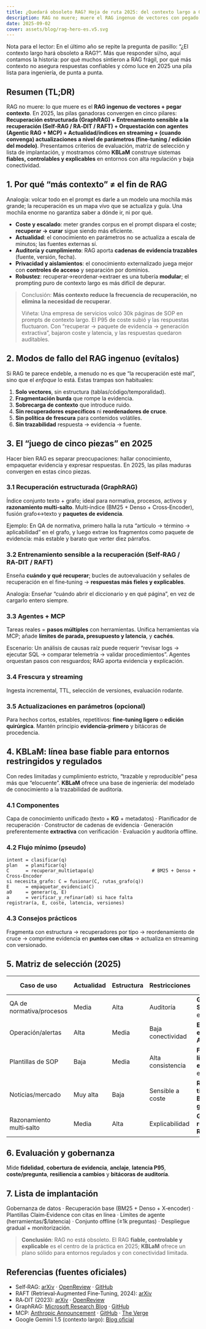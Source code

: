 ```yaml
---
title: ¿Quedará obsoleto RAG? Hoja de ruta 2025: del contexto largo a GraphRAG, entrenamiento sensible a la recuperación y KBLaM
description: RAG no muere; muere el RAG ingenuo de vectores con pegado de contexto. En 2025: GraphRAG, entrenamiento sensible a la recuperación, orquestación con agentes, frescura/streaming y actualizaciones puntuales en parámetros. KBLaM como línea base fiable.
date: 2025-09-02
cover: assets/blog/rag-hero-es.v5.svg
---
```


Nota para el lector: En el último año se repite la pregunta de pasillo: “¿El contexto largo hará obsoleto a RAG?”. Más que responder sí/no, aquí contamos la historia: por qué muchos sintieron a RAG frágil, por qué más contexto no asegura respuestas confiables y cómo luce en 2025 una pila lista para ingeniería, de punta a punta.

## Resumen (TL;DR)

RAG no muere: lo que muere es el **RAG ingenuo de vectores + pegar contexto**. En 2025, las pilas ganadoras convergen en cinco pilares: **Recuperación estructurada (GraphRAG) + Entrenamiento sensible a la recuperación (Self‑RAG / RA‑DIT / RAFT) + Orquestación con agentes (Agentic RAG + MCP) + Actualidad/índices en streaming + (cuando convenga) actualizaciones a nivel de parámetros (fine‑tuning / edición del modelo)**. Presentamos criterios de evaluación, matriz de selección y lista de implantación, y mostramos cómo **KBLaM** construye sistemas **fiables, controlables y explicables** en entornos con alta regulación y baja conectividad.

## 1. Por qué “más contexto” ≠ el fin de RAG

Analogía: volcar todo en el prompt es darle a un modelo una mochila más grande; la recuperación es un mapa vivo que se actualiza y guía. Una mochila enorme no garantiza saber a dónde ir, ni por qué.

- **Coste y escalado**: meter grandes corpus en el prompt dispara el coste; **recuperar → curar** sigue siendo más eficiente.
- **Actualidad**: el conocimiento en parámetros no se actualiza a escala de minutos; las fuentes externas sí.
- **Auditoría y cumplimiento**: RAG aporta **cadenas de evidencia trazables** (fuente, versión, fecha).
- **Privacidad y aislamientos**: el conocimiento externalizado juega mejor con **controles de acceso** y separación por dominios.
- **Robustez**: recuperar→reordenar→extraer es una tubería **modular**; el prompting puro de contexto largo es más difícil de depurar.

> Conclusión: **Más contexto reduce la frecuencia de recuperación, no elimina la necesidad de recuperar**.
>
> Viñeta: Una empresa de servicios volcó 30k páginas de SOP en prompts de contexto largo. El P95 de coste subió y las respuestas fluctuaron. Con “recuperar → paquete de evidencia → generación extractiva”, bajaron coste y latencia, y las respuestas quedaron auditables.

## 2. Modos de fallo del RAG ingenuo (evítalos)

Si RAG te parece endeble, a menudo no es que “la recuperación esté mal”, sino que el _enfoque_ lo está. Estas trampas son habituales:

1. **Solo vectores**, sin estructura (tablas/código/temporalidad).
2. **Fragmentación burda** que rompe la evidencia.
3. **Sobrecarga de contexto** que introduce ruido.
4. **Sin recuperadores específicos** ni **reordenadores de cruce**.
5. **Sin política de frescura** para contenidos volátiles.
6. **Sin trazabilidad** respuesta → evidencia → fuente.

## 3. El “juego de cinco piezas” en 2025

Hacer bien RAG es separar preocupaciones: hallar conocimiento, empaquetar evidencia y expresar respuestas. En 2025, las pilas maduras convergen en estas cinco piezas.

### 3.1 Recuperación estructurada (GraphRAG)

Índice conjunto texto + grafo; ideal para normativa, procesos, activos y **razonamiento multi‑salto**. Multi‑índice (BM25 + Denso + Cross‑Encoder), fusión grafo↔texto y **paquetes de evidencia**.

Ejemplo: En QA de normativa, primero halla la ruta “artículo → término → aplicabilidad” en el grafo, y luego extrae los fragmentos como paquete de evidencia: más estable y barato que verter diez párrafos.

### 3.2 Entrenamiento sensible a la recuperación (Self‑RAG / RA‑DIT / RAFT)

Enseña **cuándo y qué recuperar**; bucles de autoevaluación y señales de recuperación en el fine‑tuning → **respuestas más fieles y explicables**.

Analogía: Enseñar “cuándo abrir el diccionario y en qué página”, en vez de cargarlo entero siempre.

### 3.3 Agentes + MCP

Tareas reales = **pasos múltiples** con herramientas. Unifica herramientas vía MCP; añade **límites de parada, presupuesto y latencia**, y **cachés**.

Escenario: Un análisis de causas raíz puede requerir “revisar logs → ejecutar SQL → comparar telemetría → validar procedimientos”. Agentes orquestan pasos con resguardos; RAG aporta evidencia y explicación.

### 3.4 Frescura y streaming

Ingesta incremental, TTL, selección de versiones, evaluación rodante.

### 3.5 Actualizaciones en parámetros (opcional)

Para hechos cortos, estables, repetitivos: **fine‑tuning ligero** o **edición quirúrgica**. Mantén principio **evidencia‑primero** y bitácoras de procedencia.

## 4. KBLaM: línea base fiable para entornos restringidos y regulados

Con redes limitadas y cumplimiento estricto, “trazable y reproducible” pesa más que “elocuente”. **KBLaM** ofrece una base de ingeniería: del modelado de conocimiento a la trazabilidad de auditoría.

### 4.1 Componentes

Capa de conocimiento unificado (texto + **KG** + metadatos) · Planificador de recuperación · Constructor de cadenas de evidencia · Generación preferentemente **extractiva** con verificación · Evaluación y auditoría offline.

### 4.2 Flujo mínimo (pseudo)

```text
intent = clasificar(q)
plan   = planificar(q)
C      = recuperar_multietapa(q)                     # BM25 + Denso + Cross-Encoder
si necesita_grafo: C = fusionar(C, rutas_grafo(q))
E      = empaquetar_evidencia(C)
a0     = generar(q, E)
a      = verificar_y_refinar(a0) si hace falta
registrar(a, E, coste, latencia, versiones)
```

### 4.3 Consejos prácticos

Fragmenta con estructura → recuperadores por tipo → reordenamiento de cruce → comprime evidencia en **puntos con citas** → actualiza en streaming con versionado.

## 5. Matriz de selección (2025)

| Caso de uso | Actualidad | Estructura | Restricciones | Pila recomendada |
| --- | --- | --- | --- | --- |
| QA de normativa/procesos | Media | Alta | Auditoría | **GraphRAG + Self‑RAG/RAFT**, evidencia‑primero |
| Operación/alertas | Alta | Media | Baja conectividad | **Eventos + índice en streaming + Agentes** |
| Plantillas de SOP | Baja | Media | Alta consistencia | **Fine‑tuning ligero + extracción**, edición opcional |
| Noticias/mercado | Muy alta | Baja | Sensible a coste | **Rastreo en tiempo real + BM25/Denso + generación ligera** |
| Razonamiento multi‑salto | Media | Alta | Explicabilidad | **GraphRAG + rutas visibles + ReAct/Plan‑Exec** |

## 6. Evaluación y gobernanza

Mide **fidelidad**, **cobertura de evidencia**, **anclaje**, **latencia P95**, **coste/pregunta**, **resiliencia a cambios** y **bitácoras de auditoría**.

## 7. Lista de implantación

Gobernanza de datos · Recuperación base (BM25 + Denso + X‑encoder) · Plantillas Claim‑Evidence con citas en línea · Límites de agente (herramientas/$/latencia) · Conjunto offline (≥1k preguntas) · Despliegue gradual + monitorización.

> **Conclusión**: RAG no está obsoleto. El RAG **fiable, controlable y explicable** es el centro de la práctica en 2025; **KBLaM** ofrece un plano sólido para entornos regulados y con conectividad limitada.

## Referencias (fuentes oficiales)

- Self‑RAG: [arXiv](https://arxiv.org/abs/2310.11511) · [OpenReview](https://openreview.net/forum?id=VplGxL2Y1c) · [GitHub](https://github.com/AkariAsai/self-rag)
- RAFT (Retrieval‑Augmented Fine‑Tuning, 2024): [arXiv](https://arxiv.org/abs/2403.10131)
- RA‑DIT (2023): [arXiv](https://arxiv.org/abs/2310.01352) · [OpenReview](https://openreview.net/forum?id=3p3oI6G7pK)
- GraphRAG: [Microsoft Research Blog](https://microsoft.github.io/graphrag/blog_posts/) · [GitHub](https://github.com/microsoft/graphrag)
- MCP: [Anthropic Announcement](https://www.anthropic.com/news/model-context-protocol) · [GitHub](https://github.com/modelcontextprotocol) · [The Verge](https://www.theverge.com/2024/6/26/24185188/anthropic-model-context-protocol-mcp-ai-tool)
- Google Gemini 1.5 (contexto largo): [Blog oficial](https://blog.google/technology/ai/google-gemini-next-generation-model-february-2024/)

